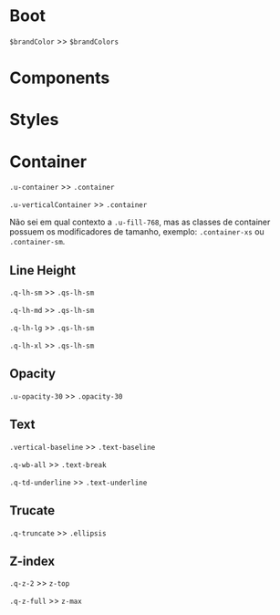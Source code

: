 # Boot

`$brandColor` >> `$brandColors`

# Components

# Styles

# Container

`.u-container` >> `.container`

`.u-verticalContainer` >> `.container`

Não sei em qual contexto a `.u-fill-768`, mas as classes de container possuem os modificadores de tamanho, exemplo: `.container-xs` ou `.container-sm`.

## Line Height

`.q-lh-sm` >> `.qs-lh-sm`

`.q-lh-md` >> `.qs-lh-sm`

`.q-lh-lg` >> `.qs-lh-sm`

`.q-lh-xl` >> `.qs-lh-sm`

## Opacity

`.u-opacity-30` >> `.opacity-30`

## Text

`.vertical-baseline` >> `.text-baseline`

`.q-wb-all` >> `.text-break`

`.q-td-underline` >> `.text-underline`

## Trucate

`.q-truncate` >> `.ellipsis`

## Z-index

`.q-z-2` >> `z-top`

`.q-z-full` >> `z-max`

